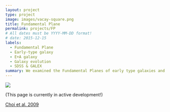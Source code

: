 ```yaml
---
layout: project
type: project
image: images/vacay-square.png
title: Fundamental Plane
permalink: projects/FP
# All dates must be YYYY-MM-DD format!
# date: 2015-12-15
labels:
  - Fundamental Plane
  - Early-type galaxy
  - E+A galaxy
  - Galaxy evolution
  - SDSS & GALEX
summary: We examined the Fundamental Planes of early type galaxies and revealed a certain group of UV-excess early types that bridge between post starburt galaxies and quiescent red galaxies.
---
```


<img class="ui medium right floated rounded image" src="../images/vacay-home-page.png">

(This page is currently in active development!)

[Choi et al. 2009](http://adsabs.harvard.edu/abs/2009MNRAS.395..637C) 
